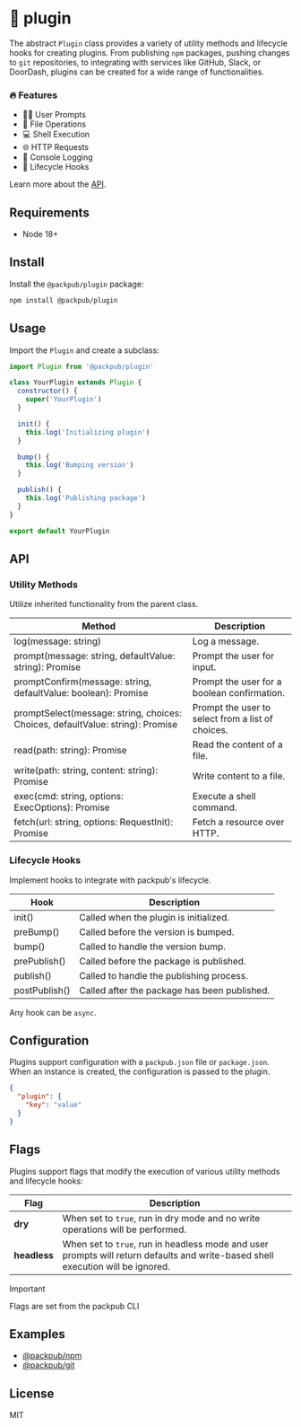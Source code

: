 # 🔌 plugin

The abstract `Plugin` class provides a variety of utility methods and lifecycle hooks for creating plugins. From publishing `npm` packages, pushing changes to `git` repositories, to integrating with services like GitHub, Slack, or DoorDash, plugins can be created for a wide range of functionalities.

### 🔥 Features

- 🙋‍♀️ User Prompts
- 📂 File Operations
- 💻 Shell Execution
- 🌐 HTTP Requests
- 📝 Console Logging
- 🔄 Lifecycle Hooks

Learn more about the [API](#api).

## Requirements

- Node 18+

## Install

Install the `@packpub/plugin` package:

```bash
npm install @packpub/plugin
```

## Usage

Import the `Plugin` and create a subclass:

```js
import Plugin from '@packpub/plugin'

class YourPlugin extends Plugin {
  constructor() {
    super('YourPlugin')
  }

  init() {
    this.log('Initializing plugin')
  }

  bump() {
    this.log('Bumping version')
  }

  publish() {
    this.log('Publishing package')
  }
}

export default YourPlugin
```

## API

### Utility Methods

Utilize inherited functionality from the parent class.

| Method                                                                                 | Description                                       |
| -------------------------------------------------------------------------------------- | ------------------------------------------------- |
| log(message: string)                                                                   | Log a message.                                    |
| prompt(message: string, defaultValue: string): Promise<string>                         | Prompt the user for input.                        |
| promptConfirm(message: string, defaultValue: boolean): Promise<boolean>                | Prompt the user for a boolean confirmation.       |
| promptSelect(message: string, choices: Choices, defaultValue: string): Promise<string> | Prompt the user to select from a list of choices. |
| read(path: string): Promise<string>                                                    | Read the content of a file.                       |
| write(path: string, content: string): Promise<void>                                    | Write content to a file.                          |
| exec(cmd: string, options: ExecOptions): Promise<void>                                 | Execute a shell command.                          |
| fetch<T>(url: string, options: RequestInit): Promise<T>                                | Fetch a resource over HTTP.                       |

### Lifecycle Hooks

Implement hooks to integrate with packpub's lifecycle.

| Hook          | Description                                  |
| ------------- | -------------------------------------------- |
| init()        | Called when the plugin is initialized.       |
| preBump()     | Called before the version is bumped.         |
| bump()        | Called to handle the version bump.           |
| prePublish()  | Called before the package is published.      |
| publish()     | Called to handle the publishing process.     |
| postPublish() | Called after the package has been published. |

Any hook can be `async`.

## Configuration

Plugins support configuration with a `packpub.json` file or `package.json`. When an instance is created, the configuration is passed to the plugin.

```json
{
  "plugin": {
    "key": "value"
  }
}
```

## Flags

Plugins support flags that modify the execution of various utility methods and lifecycle hooks:

| Flag         | Description                                                                                                                     |
| ------------ | ------------------------------------------------------------------------------------------------------------------------------- |
| **dry**      | When set to `true`, run in dry mode and no write operations will be performed.                                                  |
| **headless** | When set to `true`, run in headless mode and user prompts will return defaults and write-based shell execution will be ignored. |

> [!IMPORTANT]
> Flags are set from the packpub CLI

## Examples

- [@packpub/npm](https://github.com/packpub/npm)
- [@packpub/git](https://github.com/packpub/git)

## License

MIT
